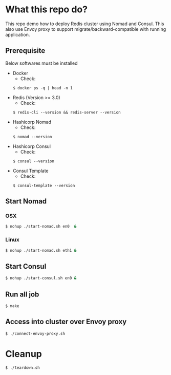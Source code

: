 # What this repo do?

This repo demo how to deploy Redis cluster using Nomad and Consul. This also use Envoy proxy to support migrate/backward-compatible with running application.


## Prerequisite
Below softwares must be installed

- Docker
    - Check:
    ```shell
    $ docker ps -q | head -n 1
    ```
- Redis (Version >= 3.0)
    - Check: 
    ```
    $ redis-cli --version && redis-server --version
    ```
- Hashicorp Nomad
    - Check:
     ```
     $ nomad --version
     ```
- Hashicorp Consul
    - Check: 
    ```
    $ consul --version
    ```
- Consul Template
    - Check: 
    ```
    $ consul-template --version
    ```

## Start Nomad

### OSX
```bash
$ nohup ./start-nomad.sh en0  &
```

### Linux
```bash
$ nohup ./start-nomad.sh eth1 &
```

## Start Consul
```bash
$ nohup ./start-consul.sh en0 &
```

## Run all job
```shell
$ make
```

## Access into cluster over Envoy proxy
```shell
$ ./connect-envoy-proxy.sh
```

# Cleanup
```shell
$ ./teardown.sh
```

